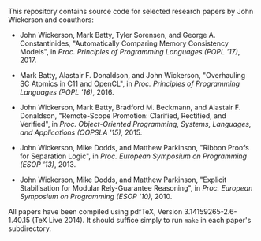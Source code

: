 This repository contains source code for selected research papers by
John Wickerson and coauthors:

* John Wickerson, Mark Batty, Tyler Sorensen, and George
  A. Constantinides, "Automatically Comparing Memory Consistency
  Models", in *Proc. Principles of Programming Languages (POPL
  '17)*, 2017.

* Mark Batty, Alastair F. Donaldson, and John Wickerson, "Overhauling
  SC Atomics in C11 and OpenCL", in *Proc. Principles of Programming
  Languages (POPL '16)*, 2016.

* John Wickerson, Mark Batty, Bradford M. Beckmann, and Alastair
  F. Donaldson, "Remote-Scope Promotion: Clarified, Rectified, and
  Verified", in *Proc. Object-Oriented Programming, Systems,
  Languages, and Applications (OOPSLA '15)*, 2015.

* John Wickerson, Mike Dodds, and Matthew Parkinson, "Ribbon Proofs
  for Separation Logic", in *Proc. European Symposium on Programming
  (ESOP '13)*, 2013.

* John Wickerson, Mike Dodds, and Matthew Parkinson, "Explicit
  Stabilisation for Modular Rely-Guarantee Reasoning", in
  *Proc. European Symposium on Programming (ESOP '10)*, 2010.

All papers have been compiled using pdfTeX,
Version 3.14159265-2.6-1.40.15 (TeX Live 2014). It should suffice
simply to run `make` in each paper's subdirectory.
